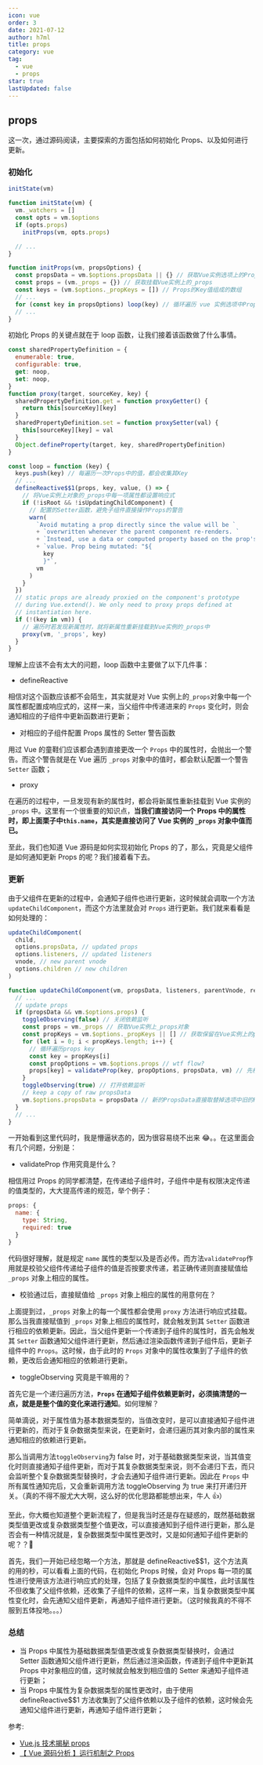 ```yaml
---
icon: vue
order: 3
date: 2021-07-12
author: h7ml
title: props
category: vue
tag:
  - vue
  - props
star: true
lastUpdated: false
---
```


## props

这一次，通过源码阅读，主要探索的方面包括如何初始化 Props、以及如何进行更新。

### 初始化

```js
initState(vm)

function initState(vm) {
  vm._watchers = []
  const opts = vm.$options
  if (opts.props)
    initProps(vm, opts.props)

  // ...
}

function initProps(vm, propsOptions) {
  const propsData = vm.$options.propsData || {} // 获取Vue实例选项上的Props
  const props = (vm._props = {}) // 获取挂载Vue实例上的_props
  const keys = (vm.$options._propKeys = []) // Props的Key值组成的数组
  // ...
  for (const key in propsOptions) loop(key) // 循环遍历 vue 实例选项中Props，并且执行响应式处理以及挂载在对应实例上
  // ...
}
```

初始化 Props 的关键点就在于 loop 函数，让我们接着该函数做了什么事情。

```js
const sharedPropertyDefinition = {
  enumerable: true,
  configurable: true,
  get: noop,
  set: noop,
}
function proxy(target, sourceKey, key) {
  sharedPropertyDefinition.get = function proxyGetter() {
    return this[sourceKey][key]
  }
  sharedPropertyDefinition.set = function proxySetter(val) {
    this[sourceKey][key] = val
  }
  Object.defineProperty(target, key, sharedPropertyDefinition)
}

const loop = function (key) {
  keys.push(key) // 每遍历一次Props中的值，都会收集其Key
  // ...
  defineReactive$$1(props, key, value, () => {
    // 将Vue实例上对象的_props中每一项属性都设置响应式
    if (!isRoot && !isUpdatingChildComponent) {
      // 配置的Setter函数，避免子组件直接操作Props的警告
      warn(
        `Avoid mutating a prop directly since the value will be `
        + `overwritten whenever the parent component re-renders. `
        + `Instead, use a data or computed property based on the prop's `
        + `value. Prop being mutated: "${
          key
          }"`,
        vm
      )
    }
  })
  // static props are already proxied on the component's prototype
  // during Vue.extend(). We only need to proxy props defined at
  // instantiation here.
  if (!(key in vm)) {
    // 遍历时若发现新属性时，就将新属性重新挂载到Vue实例的_props中
    proxy(vm, '_props', key)
  }
}
```

理解上应该不会有太大的问题，loop 函数中主要做了以下几件事：

- defineReactive

相信对这个函数应该都不会陌生，其实就是对 Vue 实例上的`_props`对象中每一个属性都配置成响应式的，这样一来，当父组件中传递进来的 `Props` 变化时，则会通知相应的子组件中更新函数进行更新；

- 对相应的子组件配置 Props 属性的 Setter 警告函数

用过 Vue 的童鞋们应该都会遇到直接更改一个 `Props` 中的属性时，会抛出一个警告。而这个警告就是在 Vue 遍历 `_props` 对象中的值时，都会默认配置一个警告 `Setter` 函数；

- proxy

在遍历的过程中，一旦发现有新的属性时，都会将新属性重新挂载到 Vue 实例的 `_props` 中。这里有一个很重要的知识点，**当我们直接访问一个 Props 中的属性时，即上面栗子中`this.name`，其实是直接访问了 Vue 实例的 `_props` 对象中值而已。**

至此，我们也知道 Vue 源码是如何实现初始化 Props 的了，那么，究竟是父组件是如何通知更新 Props 的呢？我们接着看下去。

### 更新

由于父组件在更新的过程中，会通知子组件也进行更新，这时候就会调取一个方法`updateChildComponent`，而这个方法里就会对 `Props` 进行更新。我们就来看看是如何处理的：

```js
updateChildComponent(
  child,
  options.propsData, // updated props
  options.listeners, // updated listeners
  vnode, // new parent vnode
  options.children // new children
)

function updateChildComponent(vm, propsData, listeners, parentVnode, renderChildren) {
  // ...
  // update props
  if (propsData && vm.$options.props) {
    toggleObserving(false) // 关闭依赖监听
    const props = vm._props // 获取Vue实例上_props对象
    const propKeys = vm.$options._propKeys || [] // 获取保留在Vue实例上的props key值
    for (let i = 0; i < propKeys.length; i++) {
      // 循环遍历props key
      const key = propKeys[i]
      const propOptions = vm.$options.props // wtf flow?
      props[key] = validateProp(key, propOptions, propsData, vm) // 先校验Props中定义的数据类型是否符合，符合的话就直接返回，并且直接赋值给Vue实例上_props对象中相应的属性中
    }
    toggleObserving(true) // 打开依赖监听
    // keep a copy of raw propsData
    vm.$options.propsData = propsData // 新的PropsData直接取替掉选项中旧的PropsData
  }
  // ...
}
```

一开始看到这里代码时，我是懵逼状态的，因为很容易绕不出来 😂。。在这里面会有几个问题，分别是：

- validateProp 作用究竟是什么？

相信用过 Props 的同学都清楚，在传递给子组件时，子组件中是有权限决定传递的值类型的，大大提高传递的规范，举个例子：

```js
props: {
  name: {
    type: String,
    required: true
  }
}
```

代码很好理解，就是规定 `name` 属性的类型以及是否必传。而方法`validateProp`作用就是校验父组件传递给子组件的值是否按要求传递，若正确传递则直接赋值给 `_props` 对象上相应的属性。

- 校验通过后，直接赋值给 `_props` 对象上相应的属性的用意何在？

上面提到过，`_props` 对象上的每一个属性都会使用 `proxy` 方法进行响应式挂载。那么当我直接赋值到 `_props` 对象上相应的属性时，就会触发到其 `Setter` 函数进行相应的依赖更新。因此，当父组件更新一个传递到子组件的属性时，首先会触发其 `Setter` 函数通知父组件进行更新，然后通过渲染函数传递到子组件后，更新子组件中的 `Props`。这时候，由于此时的 `Props` 对象中的属性收集到了子组件的依赖，更改后会通知相应的依赖进行更新。

- toggleObserving 究竟是干嘛用的？

首先它是一个递归遍历方法，**`Props` 在通知子组件依赖更新时，必须搞清楚的一点，就是是整个值的变化来进行通知**。如何理解？

简单滴说，对于属性值为基本数据类型的，当值改变时，是可以直接通知子组件进行更新的，而对于复杂数据类型来说，在更新时，会递归遍历其对象内部的属性来通知相应的依赖进行更新。

那么当调用方法`toggleObserving`为 false 时，对于基础数据类型来说，当其值变化时则直接通知子组件更新，而对于其复杂数据类型来说，则不会递归下去，而只会监听整个复杂数据类型替换时，才会去通知子组件进行更新。因此在 `Props` 中所有属性通知完后，又会重新调用方法 toggleObserving 为 true 来打开递归开关。（真的不得不服尤大大啊，这么好的优化思路都能想出来，牛人 👍）

至此，你大概也知道整个更新流程了，但是我当时还是存在疑惑的，既然基础数据类型值更改或复杂数据类型整个值更改，可以直接通知到子组件进行更新，那么是否会有一种情况就是，复杂数据类型中属性更改时，又是如何通知子组件更新的呢？？🤔

首先，我们一开始已经忽略一个方法，那就是 defineReactive$$1，这个方法真的用的秒，可以看看上面的代码，在初始化 Props 时候，会对 Props 每一项的属性进行使用该方法进行响应式的处理，包括了复杂数据类型的中属性，此时该属性不但收集了父组件依赖，还收集了子组件的依赖，这样一来，当复杂数据类型中属性变化时，会先通知父组件更新，再通知子组件进行更新。（这时候我真的不得不服到五体投地。。。）

### 总结

- 当 Props 中属性为基础数据类型值更改或复杂数据类型替换时，会通过 Setter 函数通知父组件进行更新，然后通过渲染函数，传递到子组件中更新其 Props 中对象相应的值，这时候就会触发到相应值的 Setter 来通知子组件进行更新；
- 当 Props 中属性为复杂数据类型的属性更改时，由于使用 defineReactive$$1 方法收集到了父组件依赖以及子组件的依赖，这时候会先通知父组件进行更新，再通知子组件进行更新；

参考:

- [Vue.js 技术揭秘 props](https://ustbhuangyi.github.io/vue-analysis/v2/reactive/props.html)
- [【 Vue 源码分析 】运行机制之 Props](https://github.com/Andraw-lin/about-Vue/blob/master/docs/%E3%80%90%20Vue%20%E6%BA%90%E7%A0%81%E5%88%86%E6%9E%90%20%E3%80%91%E8%BF%90%E8%A1%8C%E6%9C%BA%E5%88%B6%E4%B9%8B%20Props.md)

